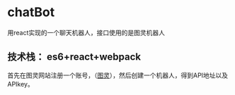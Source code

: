 # chatBot
用react实现的一个聊天机器人，接口使用的是图灵机器人
## 技术栈： es6+react+webpack

首先在图灵网站注册一个账号，（[图灵](http://www.tuling123.com)），然后创建一个机器人，得到API地址以及APIkey。
